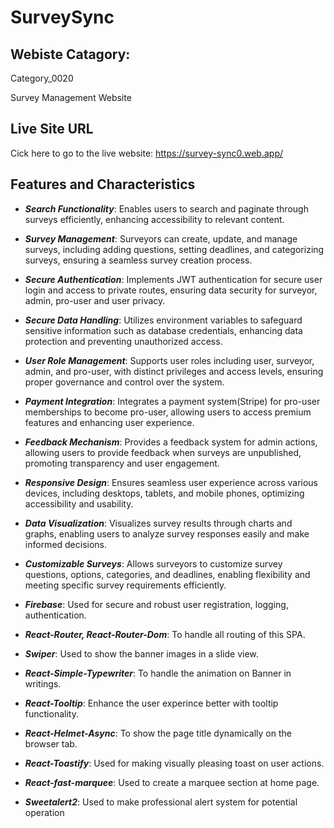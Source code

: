 <h1>SurveySync</h1>

<h2>Webiste Catagory:</h2>
<p>Category_0020</p>
<p>Survey Management Website</p>

<h2>Live Site URL</h2>
<p>Cick here to go to the live website: <a href="https://survey-sync0.web.app/">https://survey-sync0.web.app/</a></p>

<h2>Features and Characteristics</h2>

- **_Search Functionality_**: Enables users to search and paginate through surveys efficiently, enhancing accessibility to relevant content.

- **_Survey Management_**: Surveyors can create, update, and manage surveys, including adding questions, setting deadlines, and categorizing surveys, ensuring a seamless survey creation process.

- **_Secure Authentication_**: Implements JWT authentication for secure user login and access to private routes, ensuring data security for surveyor, admin, pro-user and user privacy.

- **_Secure Data Handling_**: Utilizes environment variables to safeguard sensitive information such as database credentials, enhancing data protection and preventing unauthorized access.

- **_User Role Management_**: Supports user roles including user, surveyor, admin, and pro-user, with distinct privileges and access levels, ensuring proper governance and control over the system.

- **_Payment Integration_**: Integrates a payment system(Stripe) for pro-user memberships to become pro-user, allowing users to access premium features and enhancing user experience.

- **_Feedback Mechanism_**: Provides a feedback system for admin actions, allowing users to provide feedback when surveys are unpublished, promoting transparency and user engagement.

- **_Responsive Design_**: Ensures seamless user experience across various devices, including desktops, tablets, and mobile phones, optimizing accessibility and usability.

- **_Data Visualization_**: Visualizes survey results through charts and graphs, enabling users to analyze survey responses easily and make informed decisions.

- **_Customizable Surveys_**: Allows surveyors to customize survey questions, options, categories, and deadlines, enabling flexibility and meeting specific survey requirements efficiently.

- **_Firebase_**: Used for secure and robust user registration, logging, authentication.
- **_React-Router, React-Router-Dom_**: To handle all routing of this SPA.
- **_Swiper_**: Used to show the banner images in a slide view.
- **_React-Simple-Typewriter_**: To handle the animation on Banner in writings.
- **_React-Tooltip_**: Enhance the user experince better with tooltip functionality.
- **_React-Helmet-Async_**: To show the page title dynamically on the browser tab.
- **_React-Toastify_**: Used for making visually pleasing toast on user actions.
- **_React-fast-marquee_**: Used to create a marquee section at home page.
- **_Sweetalert2_**: Used to make professional alert system for potential operation
